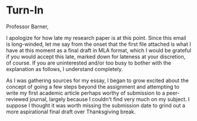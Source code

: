 # Turn-In

Professor Barner,

I apologize for how late my research paper is at this point. Since this email is long-winded, let me say from the onset that the first file attached is what I have at this moment as a final draft in MLA format, which I would be grateful if you would accept this late, marked down for lateness at your discretion, of course. If you are uninterested and/or too busy to bother with the explanation as follows, I understand completely.

As I was gathering sources for my essay, I began to grow excited about the concept of going a few steps beyond the assignment and attempting to write my first academic article perhaps worthy of submission to a peer-reviewed journal, largely because I couldn't find very much on my subject. I suppose I thought it was worth missing the submission date to grind out a more aspirational final draft over Thanksgiving break. 